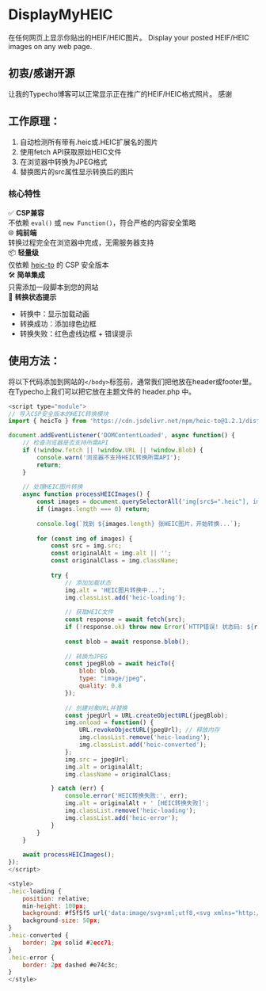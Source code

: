 # DisplayMyHEIC
在任何网页上显示你贴出的HEIF/HEIC图片。 Display your posted HEIF/HEIC images on any web page.
## 初衷/感谢开源
让我的Typecho博客可以正常显示正在推广的HEIF/HEIC格式照片。
感谢
## 工作原理：
1. 自动检测所有带有.heic或.HEIC扩展名的图片
2. 使用fetch API获取原始HEIC文件
3. 在浏览器中转换为JPEG格式
4. 替换图片的src属性显示转换后的图片
### 核心特性  
✅ **CSP兼容**  
不依赖 `eval()` 或 `new Function()`，符合严格的内容安全策略  
🌐 **纯前端**  
转换过程完全在浏览器中完成，无需服务器支持  
📦 **轻量级**  
仅依赖 [heic-to](https://github.com/hoppergee/heic-to) 的 CSP 安全版本  
🛠 **简单集成**  
只需添加一段脚本到您的网站  
🔄 **转换状态提示**  
- 转换中：显示加载动画  
- 转换成功：添加绿色边框  
- 转换失败：红色虚线边框 + 错误提示  
## 使用方法：
将以下代码添加到网站的`</body>`标签前，通常我们把他放在header或footer里。
在Typecho上我们可以把它放在主题文件的 header.php 中。
```javascript
<script type="module">
// 导入CSP安全版本的HEIC转换模块
import { heicTo } from 'https://cdn.jsdelivr.net/npm/heic-to@1.2.1/dist/csp/heic-to.js';

document.addEventListener('DOMContentLoaded', async function() {
    // 检查浏览器是否支持所需API
    if (!window.fetch || !window.URL || !window.Blob) {
        console.warn('浏览器不支持HEIC转换所需API');
        return;
    }
    
    // 处理HEIC图片转换
    async function processHEICImages() {
        const images = document.querySelectorAll('img[src$=".heic"], img[src$=".HEIC"]');
        if (images.length === 0) return;
        
        console.log(`找到 ${images.length} 张HEIC图片，开始转换...`);
        
        for (const img of images) {
            const src = img.src;
            const originalAlt = img.alt || '';
            const originalClass = img.className;
            
            try {
                // 添加加载状态
                img.alt = 'HEIC图片转换中...';
                img.classList.add('heic-loading');
                
                // 获取HEIC文件
                const response = await fetch(src);
                if (!response.ok) throw new Error(`HTTP错误! 状态码: ${response.status}`);
                
                const blob = await response.blob();
                
                // 转换为JPEG
                const jpegBlob = await heicTo({
                    blob: blob,
                    type: "image/jpeg",
                    quality: 0.8
                });
                
                // 创建对象URL并替换
                const jpegUrl = URL.createObjectURL(jpegBlob);
                img.onload = function() {
                    URL.revokeObjectURL(jpegUrl); // 释放内存
                    img.classList.remove('heic-loading');
                    img.classList.add('heic-converted');
                };
                img.src = jpegUrl;
                img.alt = originalAlt;
                img.className = originalClass;

            } catch (err) {
                console.error('HEIC转换失败:', err);
                img.alt = originalAlt + ' [HEIC转换失败]';
                img.classList.remove('heic-loading');
                img.classList.add('heic-error');
            }
        }
    }
    
    await processHEICImages();
});
</script>

<style>
.heic-loading {
    position: relative;
    min-height: 100px;
    background: #f5f5f5 url('data:image/svg+xml;utf8,<svg xmlns="http://www.w3.org/2000/svg" viewBox="0 0 100 100"><circle cx="50" cy="50" r="40" stroke="%233498db" stroke-width="8" fill="none" stroke-dasharray="62.8 188.8"><animateTransform attributeName="transform" type="rotate" repeatCount="indefinite" dur="1s" values="0 50 50;360 50 50" keyTimes="0;1"></animateTransform></circle></svg>') no-repeat center;
    background-size: 50px;
}
.heic-converted {
    border: 2px solid #2ecc71;
}
.heic-error {
    border: 2px dashed #e74c3c;
}
</style>
```





